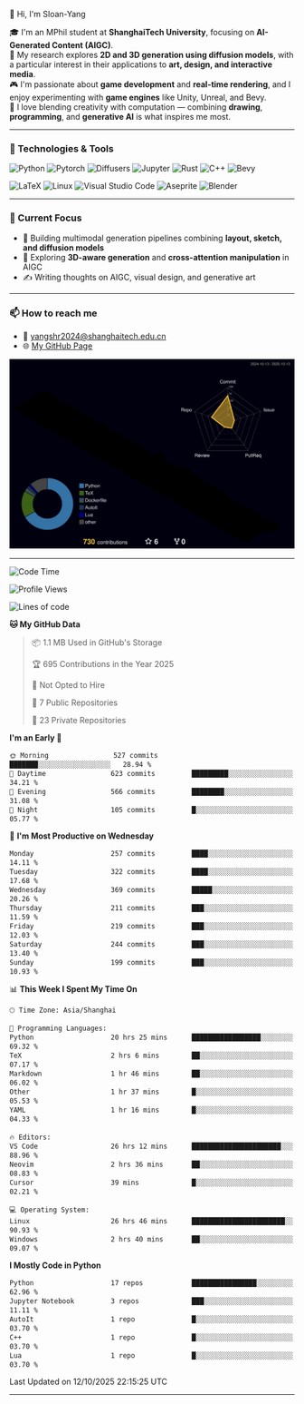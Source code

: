 👋 Hi, I'm Sloan-Yang

🎓 I'm an MPhil student at **ShanghaiTech University**, focusing on **AI-Generated Content (AIGC)**.  
🧠 My research explores **2D and 3D generation using diffusion models**, with a particular interest in their applications to **art, design, and interactive media**.  
🎮 I'm passionate about **game development** and **real-time rendering**, and I enjoy experimenting with **game engines** like Unity, Unreal, and Bevy.  
🎨 I love blending creativity with computation — combining **drawing**, **programming**, and **generative AI** is what inspires me most.

---

### 🧰 Technologies & Tools

![Python](https://img.shields.io/badge/python-%233776AB.svg?style=for-the-badge&logo=python&logoColor=white)
![Pytorch](https://img.shields.io/badge/pytorch-%23EE4C2C.svg?style=for-the-badge&logo=pytorch&logoColor=white)
![Diffusers](https://img.shields.io/badge/diffusers-HuggingFace-yellow?style=for-the-badge&logo=huggingface&logoColor=black)
![Jupyter](https://img.shields.io/badge/Jupyter-%23F37626.svg?style=for-the-badge&logo=Jupyter&logoColor=white)
![Rust](https://img.shields.io/badge/Rust-%23000000.svg?style=for-the-badge&logo=rust&logoColor=white)
![C++](https://img.shields.io/badge/C++-%2300599C.svg?style=for-the-badge&logo=c%2B%2B&logoColor=white)
![Bevy](https://img.shields.io/badge/Bevy-000000.svg?style=for-the-badge&logo=bevy&logoColor=white)

![LaTeX](https://img.shields.io/badge/LaTeX-47A141?style=for-the-badge&logo=latex&logoColor=white)
![Linux](https://img.shields.io/badge/Linux-FCC624?style=for-the-badge&logo=linux&logoColor=black)
![Visual Studio Code](https://img.shields.io/badge/VSCode-0078d7.svg?style=for-the-badge&logo=visual-studio-code&logoColor=white)
![Aseprite](https://img.shields.io/badge/Aseprite-FFFFFF?style=for-the-badge&logo=Aseprite&logoColor=%237D929E)
![Blender](https://img.shields.io/badge/Blender-F5792A?style=for-the-badge&logo=blender&logoColor=white)

---

### 🔭 Current Focus

- 🎨 Building multimodal generation pipelines combining **layout, sketch, and diffusion models**
- 🧪 Exploring **3D-aware generation** and **cross-attention manipulation** in AIGC
- ✍️ Writing thoughts on AIGC, visual design, and generative art

---

### 📫 How to reach me

- 📧 <a href="mailto:yangshr2024@shanghaitech.edu.cn">yangshr2024@shanghaitech.edu.cn</a>
- 🌐 [My GitHub Page](https://sloan-yang.github.io)  



![3D Profile](https://raw.githubusercontent.com/Sloan-Yang/Sloan-Yang/main/profile-3d-contrib/profile-night-rainbow.svg)

---


<!--START_SECTION:waka-->
![Code Time](http://img.shields.io/badge/Code%20Time-655%20hrs%2023%20mins-blue)

![Profile Views](http://img.shields.io/badge/Profile%20Views-3-blue)

![Lines of code](https://img.shields.io/badge/From%20Hello%20World%20I%27ve%20Written-2.2%20million%20lines%20of%20code-blue)

**🐱 My GitHub Data** 

> 📦 1.1 MB Used in GitHub's Storage 
 > 
> 🏆 695 Contributions in the Year 2025
 > 
> 🚫 Not Opted to Hire
 > 
> 📜 7 Public Repositories 
 > 
> 🔑 23 Private Repositories 
 > 
**I'm an Early 🐤** 

```text
🌞 Morning                527 commits         ███████░░░░░░░░░░░░░░░░░░   28.94 % 
🌆 Daytime                623 commits         █████████░░░░░░░░░░░░░░░░   34.21 % 
🌃 Evening                566 commits         ████████░░░░░░░░░░░░░░░░░   31.08 % 
🌙 Night                  105 commits         █░░░░░░░░░░░░░░░░░░░░░░░░   05.77 % 
```
📅 **I'm Most Productive on Wednesday** 

```text
Monday                   257 commits         ████░░░░░░░░░░░░░░░░░░░░░   14.11 % 
Tuesday                  322 commits         ████░░░░░░░░░░░░░░░░░░░░░   17.68 % 
Wednesday                369 commits         █████░░░░░░░░░░░░░░░░░░░░   20.26 % 
Thursday                 211 commits         ███░░░░░░░░░░░░░░░░░░░░░░   11.59 % 
Friday                   219 commits         ███░░░░░░░░░░░░░░░░░░░░░░   12.03 % 
Saturday                 244 commits         ███░░░░░░░░░░░░░░░░░░░░░░   13.40 % 
Sunday                   199 commits         ███░░░░░░░░░░░░░░░░░░░░░░   10.93 % 
```


📊 **This Week I Spent My Time On** 

```text
🕑︎ Time Zone: Asia/Shanghai

💬 Programming Languages: 
Python                   20 hrs 25 mins      █████████████████░░░░░░░░   69.32 % 
TeX                      2 hrs 6 mins        ██░░░░░░░░░░░░░░░░░░░░░░░   07.17 % 
Markdown                 1 hr 46 mins        ██░░░░░░░░░░░░░░░░░░░░░░░   06.02 % 
Other                    1 hr 37 mins        █░░░░░░░░░░░░░░░░░░░░░░░░   05.53 % 
YAML                     1 hr 16 mins        █░░░░░░░░░░░░░░░░░░░░░░░░   04.33 % 

🔥 Editors: 
VS Code                  26 hrs 12 mins      ██████████████████████░░░   88.96 % 
Neovim                   2 hrs 36 mins       ██░░░░░░░░░░░░░░░░░░░░░░░   08.83 % 
Cursor                   39 mins             █░░░░░░░░░░░░░░░░░░░░░░░░   02.21 % 

💻 Operating System: 
Linux                    26 hrs 46 mins      ███████████████████████░░   90.93 % 
Windows                  2 hrs 40 mins       ██░░░░░░░░░░░░░░░░░░░░░░░   09.07 % 
```

**I Mostly Code in Python** 

```text
Python                   17 repos            ████████████████░░░░░░░░░   62.96 % 
Jupyter Notebook         3 repos             ███░░░░░░░░░░░░░░░░░░░░░░   11.11 % 
AutoIt                   1 repo              █░░░░░░░░░░░░░░░░░░░░░░░░   03.70 % 
C++                      1 repo              █░░░░░░░░░░░░░░░░░░░░░░░░   03.70 % 
Lua                      1 repo              █░░░░░░░░░░░░░░░░░░░░░░░░   03.70 % 
```




 Last Updated on 12/10/2025 22:15:25 UTC
<!--END_SECTION:waka-->

---





